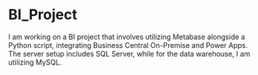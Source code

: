 # BI_Project
I am working on a BI project that involves utilizing Metabase alongside a Python script, integrating Business Central On-Premise and Power Apps.
The server setup includes SQL Server, while for the data warehouse, I am utilizing MySQL.
